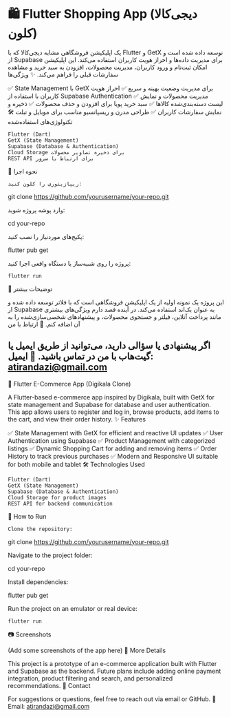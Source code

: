 # 🛍️ Flutter Shopping App (دیجی‌کالا کلون)  

یک اپلیکیشن فروشگاهی مشابه دیجی‌کالا که با Flutter و GetX توسعه داده شده است و از Supabase برای مدیریت داده‌ها و احراز هویت کاربران استفاده می‌کند. این اپلیکیشن امکان ثبت‌نام و ورود کاربران، مدیریت محصولات، افزودن به سبد خرید و مشاهده سفارشات قبلی را فراهم می‌کند.
✨ ویژگی‌ها

✅ State Management با GetX برای مدیریت وضعیت بهینه و سریع
✅ احراز هویت کاربران با استفاده از Supabase Authentication
✅ مدیریت محصولات و نمایش لیست دسته‌بندی‌شده کالاها
✅ سبد خرید پویا برای افزودن و حذف محصولات
✅ ذخیره و نمایش سفارشات کاربران
✅ طراحی مدرن و ریسپانسیو مناسب برای موبایل و تبلت
🛠 تکنولوژی‌های استفاده‌شده

    Flutter (Dart)
    GetX (State Management)
    Supabase (Database & Authentication)
    Cloud Storage برای ذخیره تصاویر محصولات
    REST API برای ارتباط با سرور

🚀 نحوه اجرا

    ریپازیتوری را کلون کنید:

git clone https://github.com/yourusername/your-repo.git

وارد پوشه پروژه شوید:

cd your-repo

پکیج‌های موردنیاز را نصب کنید:

flutter pub get

پروژه را روی شبیه‌ساز یا دستگاه واقعی اجرا کنید:

    flutter run
📌 توضیحات بیشتر

این پروژه یک نمونه اولیه از یک اپلیکیشن فروشگاهی است که با فلاتر توسعه داده شده و از Supabase به عنوان بک‌اند استفاده می‌کند. در آینده قصد دارم ویژگی‌های بیشتری مانند پرداخت آنلاین، فیلتر و جستجوی محصولات، و پیشنهادهای شخصی‌سازی‌شده را به آن اضافه کنم.
📩 ارتباط با من

اگر پیشنهادی یا سؤالی دارید، می‌توانید از طریق ایمیل یا گیت‌هاب با من در تماس باشید.
📧 ایمیل: atirandazi@gmail.com
--------------------------------------------------------

🛒 Flutter E-Commerce App (Digikala Clone)

A Flutter-based e-commerce app inspired by Digikala, built with GetX for state management and Supabase for database and user authentication. This app allows users to register and log in, browse products, add items to the cart, and view their order history.
✨ Features

✅ State Management with GetX for efficient and reactive UI updates
✅ User Authentication using Supabase
✅ Product Management with categorized listings
✅ Dynamic Shopping Cart for adding and removing items
✅ Order History to track previous purchases
✅ Modern and Responsive UI suitable for both mobile and tablet
🛠 Technologies Used

    Flutter (Dart)
    GetX (State Management)
    Supabase (Database & Authentication)
    Cloud Storage for product images
    REST API for backend communication

🚀 How to Run

    Clone the repository:

git clone https://github.com/yourusername/your-repo.git

Navigate to the project folder:

cd your-repo

Install dependencies:

flutter pub get

Run the project on an emulator or real device:

    flutter run

📷 Screenshots

(Add some screenshots of the app here)
📌 More Details

This project is a prototype of an e-commerce application built with Flutter and Supabase as the backend. Future plans include adding online payment integration, product filtering and search, and personalized recommendations.
📩 Contact

For suggestions or questions, feel free to reach out via email or GitHub.
📧 Email: atirandazi@gmail.com
